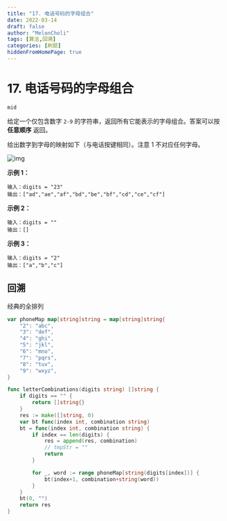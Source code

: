 ```yaml
---
title: "17. 电话号码的字母组合"
date: 2022-03-14
draft: false
author: "MelonCholi"
tags: [算法,回溯]
categories: [刷题]
hiddenFromHomePage: true
---
```


# 17. 电话号码的字母组合

`mid`

给定一个仅包含数字 `2-9` 的字符串，返回所有它能表示的字母组合。答案可以按 **任意顺序** 返回。

给出数字到字母的映射如下（与电话按键相同）。注意 1 不对应任何字母。

![img](https://assets.leetcode-cn.com/aliyun-lc-upload/uploads/2021/11/09/200px-telephone-keypad2svg.png)

**示例 1：**

```
输入：digits = "23"
输出：["ad","ae","af","bd","be","bf","cd","ce","cf"]
```

**示例 2：**

```
输入：digits = ""
输出：[]
```

**示例 3：**

```
输入：digits = "2"
输出：["a","b","c"]
```

## 回溯

经典的全排列

```go
var phoneMap map[string]string = map[string]string{
	"2": "abc",
	"3": "def",
	"4": "ghi",
	"5": "jkl",
	"6": "mno",
	"7": "pqrs",
	"8": "tuv",
	"9": "wxyz",
}

func letterCombinations(digits string) []string {
    if digits == "" {
		return []string{}
	}
	res := make([]string, 0)
	var bt func(index int, combination string)
	bt = func(index int, combination string) {
		if index == len(digits) {
			res = append(res, combination)
			// tmpStr = ""
			return
		}

		for _, word := range phoneMap[string(digits[index])] {
			bt(index+1, combination+string(word))
		}
	}
	bt(0, "")
	return res
}
```

